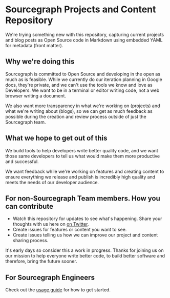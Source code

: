 # Sourcegraph Projects and Content Repository

We're trying something new with this repository, capturing current projects and blog posts as Open Source code in Markdown using embedded YAML for metadata (front matter).

## Why we're doing this

Sourcegraph is committed to Open Source and developing in the open as much as is feasible. While we currently do our iteration planning in Google docs, they're private, and we can't use the tools we know and love as Developers. We want to be in a terminal or editor writing code, not a web browser writing a document.

We also want more transparency in what we're working on (projects) and what we're writing about (blogs), so we can get as much feedback as possible during the creation and review process outside of just the Sourcegraph team.

## What we hope to get out of this

We build tools to help developers write better quality code, and we want those same developers to tell us what would make them more productive and successful.

We want feedback while we're working on features and creating content to ensure everything we release and publish is incredibly high quality and meets the needs of our developer audience.

## For non-Sourcegraph Team members. How you can contribute

 - Watch this repository for updates to see what's happening. Share your thoughts with us here on [on Twitter](http://twitter.com/srcgraph).
 - Create issues for features or content you want to see.
 - Create issues telling us how we can improve our project and content sharing process.

It's early days so consider this a work in progress. Thanks for joining us on our mission to help everyone write better code, to build better software and therefore, bring the future sooner.

## For Sourcegraph Engineers

Check out the [usage guide](USAGE.md) for how to get started.
